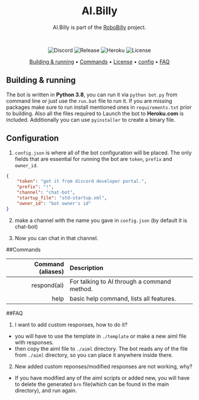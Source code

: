<h1 align="center" style="position: relative;">
    <strong>AI.Billy</strong>
</h1>

<p align="center">
    AI.Billy is part of the <a href="https://github.com/billydevyt/RoboBilly/">RoboBilly</a> project.
</p>

<br/>

<p align="center">
    <img alt="Discord" src="https://img.shields.io/discord/750945243305869343?label=Basement&style=flat-square">
    <img alt="Release" src="https://img.shields.io/github/v/release/billydevyt/AI-Billy?style=flat-square">
    <img alt="Heroku" src="https://img.shields.io/badge/heroku-passing-green?style=flat-square">
    <img alt="License" src="https://img.shields.io/github/license/billydevyt/AI-Billy?style=flat-square">
</p>

<p align="center">
    <a href="#building--running">Building & running</a> •
    <a href="#commands">Commands</a> •
    <a href="https://github.com/billydevyt/AI-Billy/blob/main/LICENSE">License</a> •
    <a href="#configuration">config</a> •
    <a href="#faq">FAQ</a>
</p>

## Building & running

The bot is written in **Python 3.8**, you can run it via `python bot.py` from command line or just use the `run.bat` file to run it. If you are missing packages make sure to run install mentioned ones in `requirements.txt` prior to building. Also all the files required to Launch the bot to **Heroku.com** is included.
Additionally you can use `pyinstaller` to create a binary file.

## Configuration

1. `config.json` is where all of the bot configuration will be placed. The only fields that are essential for running the bot are `token`, `prefix` and `owner_id`.

```json
{
	"token": "get it from discord developer portal.",
	"prefix": "!",
	"channel": "chat-bot",
	"startup_file": "std-startup.xml",
    "owner_id": "bot owner's id"
}
```

2. make a channel with the name you gave in `config.json` (by default it is chat-bot)

3. Now you can chat in that channel.

##Commands

|Command (aliases)|Description|
|--:|:--|
|respond(ai)|For talking to AI through a command method.|
|help|basic help command, lists all features.|

##FAQ

1. I want to add custom responses, how to do it?

- you will have to use the template in `./template` or make a new aiml file with responses.
- then copy the aiml file to `./aiml` directory. The bot reads any of the file from `./aiml` directory, so you can place it anywhere inside there.

2. New added custom reponses/modified responses are not working, why?
- If you have modified any of the aiml scripts or added new, you will have to delete the generated `brn` file(which can be found in the main directory), and run again.
